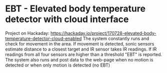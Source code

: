 # EBT - Elevated body temperature detector with cloud interface
Project on Hackaday: 
https://hackaday.io/project/170728-elevated-body-temperature-detector-cloud-enabled
The system constantly runs and check for movement in the area. If movement is detected, sonic sensors estimate distance to a closest target and IR sensor takes IR readings. If IR readings from all four sensors are higher than a threshold "EBT" is reported. The system also runs and post data to the web-page when no motion is detected or when only motion is detected (no EBT)

